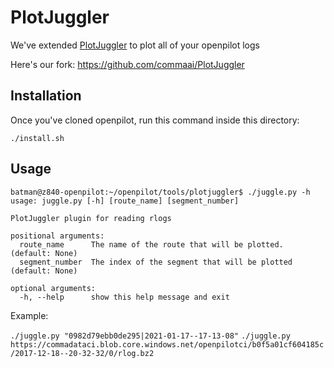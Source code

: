 # PlotJuggler
We've extended [PlotJuggler](https://github.com/facontidavide/PlotJuggler) to plot all of your openpilot logs

Here's our fork: https://github.com/commaai/PlotJuggler 

## Installation

Once you've cloned openpilot, run this command inside this directory:

`./install.sh`

## Usage

```
batman@z840-openpilot:~/openpilot/tools/plotjuggler$ ./juggle.py -h
usage: juggle.py [-h] [route_name] [segment_number]

PlotJuggler plugin for reading rlogs

positional arguments:
  route_name      The name of the route that will be plotted. (default: None)
  segment_number  The index of the segment that will be plotted (default: None)

optional arguments:
  -h, --help      show this help message and exit
```

Example:

`./juggle.py "0982d79ebb0de295|2021-01-17--17-13-08"`
`./juggle.py https://commadataci.blob.core.windows.net/openpilotci/b0f5a01cf604185c/2017-12-18--20-32-32/0/rlog.bz2`
